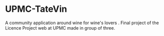 # UPMC-TateVin
A community application around wine for wine's lovers . Final project of the Licence Project web at UPMC made in group of three.
